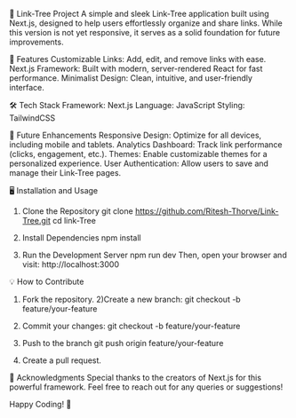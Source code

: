  🌳 Link-Tree Project
A simple and sleek Link-Tree application built using Next.js, designed to help users effortlessly organize and share links. While this version is not yet responsive, it serves as a solid foundation for future improvements.

🚀 Features
Customizable Links: Add, edit, and remove links with ease.
Next.js Framework: Built with modern, server-rendered React for fast performance.
Minimalist Design: Clean, intuitive, and user-friendly interface.

🛠️ Tech Stack
Framework: Next.js
Language: JavaScript
Styling: TailwindCSS

🎯 Future Enhancements
Responsive Design: Optimize for all devices, including mobile and tablets.
Analytics Dashboard: Track link performance (clicks, engagement, etc.).
Themes: Enable customizable themes for a personalized experience.
User Authentication: Allow users to save and manage their Link-Tree pages.

🖥️ Installation and Usage
1) Clone the Repository
git clone https://github.com/Ritesh-Thorve/Link-Tree.git
cd link-Tree

2) Install Dependencies
npm install

3) Run the Development Server
npm run dev
Then, open your browser and visit: http://localhost:3000

💡 How to Contribute
1) Fork the repository.
2)Create a new branch:
git checkout -b feature/your-feature

3) Commit your changes:
git checkout -b feature/your-feature

4) Push to the branch
git push origin feature/your-feature

5) Create a pull request.

🙌 Acknowledgments
Special thanks to the creators of Next.js for this powerful framework.
Feel free to reach out for any queries or suggestions!

Happy Coding! 🚀

